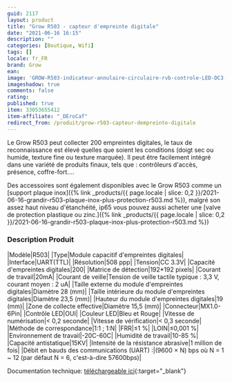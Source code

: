 ```yaml
---
guid: 2117
layout: product 
title: "Grow R503 - capteur d'empreinte digitale"
date: "2021-06-16 16:15"
description: ""
categories: [Boutique, Wifi]
tags: []
locale: fr_FR
brand: Grow
ean: 
image: 'GROW-R503-indicateur-annulaire-circulaire-rvb-controle-LED-DC3-3V-mx1-0-6-broches-Module.jpg'
imageshadow: true
comments: false
rating:  
published: true
item: 33053655412
item-affiliate: "_DEroCaf"
redirect_from: /produit/grow-r503-capteur-dempreinte-digitale
---
```


Le Grow R503 peut collecter 200 empreintes digitales, le taux de reconnaissance est élevé quelles que soient les conditions (doigt sec ou humide, texture fine ou texture marquée). Il peut être facilement intégré dans une variété de produits finaux, tels que : contrôleurs d'accès, présence, coffre-fort....

Des accessoires sont également disponibles avec le Grow R503 comme un [support plaque inox]({% link _products/{{ page.locale | slice: 0,2 }}/2021-06-16-grandir-r503-plaque-inox-plus-protection-r503.md %}), malgré son assez haut niveau d'étanchéité, ip65 vous pouvez aussi acheter une [valve de protection plastique ou zinc.]({% link _products/{{ page.locale | slice: 0,2 }}/2021-06-16-grandir-r503-plaque-inox-plus-protection-r503.md %})

### Description Produit

|Modèle|R503|
|Type|Module capacitif d'empreintes digitales|
|Interface|UART(TTL)|
|Résolution|508 ppp|
|Tension|CC 3.3V|
|Capacité d'empreintes digitales|200|
|Matrice de détection|192*192 pixels|
|Courant de travail|20mA|
|Courant de veille|Tension de veille tactile typique : 3,3 V, courant moyen : 2 uA|
|Taille externe du module d'empreintes digitales|Diamètre 28 (mm)|
|Taille intérieure du module d'empreintes digitales|Diamètre 23,5 (mm)|
|Hauteur du module d'empreintes digitales|19 (mm)|
|Zone de collecte effective|Diamètre 15,5 (mm)|
|Connecteur|MX1.0-6Pin|
|Contrôle LED|OUI|
|Couleur LED|Bleu et Rouge|
|Vitesse de numérisation|&lt; 0,2 seconde|
|Vitesse de vérification|&lt; 0,3 seconde|
|Méthode de correspondance|1:1 ; 1:N|
|FRR|≤1 %|
|LOIN|≤0,001 %|
|Environnement de travail|-20C-60C|
|Humidité de travail|10-85 %|
|Capacité antistatique|15KV|
|Intensité de la résistance abrasive|1 million de fois|
|Débit en bauds des communications (UART) :|(9600 × N) bps où N = 1 ~ 12 (par défaut N = 6, c'est-à-dire 57600bps)|

Documentation technique: [téléchargeable ici](https://www.dropbox.com/sh/epucei8lmoz7xpp/AAAmon04b1DiSOeh1q4nAhzAa?dl=0&preview=R503+fingerprint+module+user+manual.pdf){:target="_blank"}
